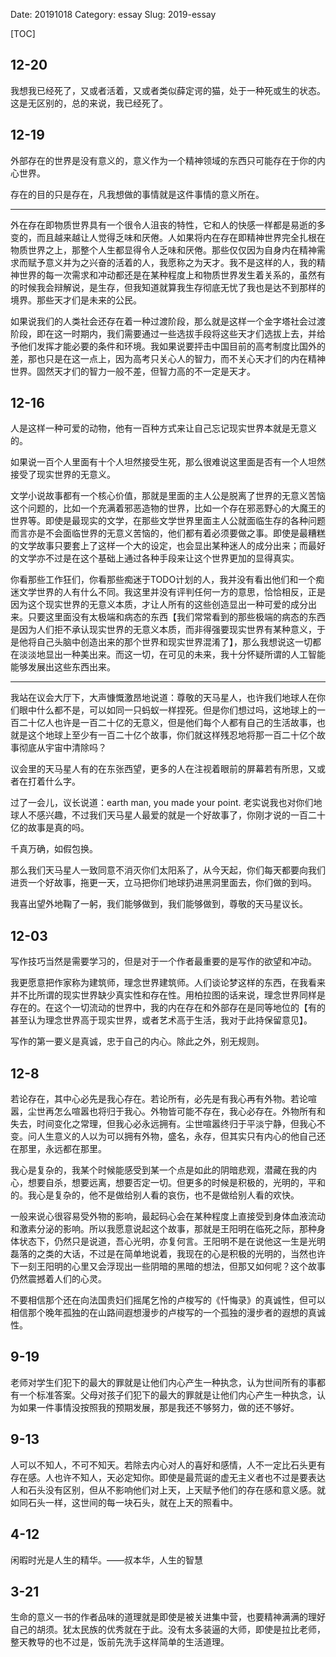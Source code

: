 Date: 20191018
Category: essay
Slug: 2019-essay

[TOC]

## 12-20

我想我已经死了，又或者活着，又或者类似薛定谔的猫，处于一种死或生的状态。这是无区别的，总的来说，我已经死了。

## 12-19

外部存在的世界是没有意义的，意义作为一个精神领域的东西只可能存在于你的内心世界。

存在的目的只是存在，凡我想做的事情就是这件事情的意义所在。



---

外在存在即物质世界具有一个很令人沮丧的特性，它和人的快感一样都是易逝的多变的，而且越来越让人觉得乏味和厌倦。人如果将内在存在即精神世界完全扎根在物质世界之上，那整个人生都显得令人乏味和厌倦。那些仅仅因为自身内在精神需求而赋予意义并为之兴奋的活着的人，我愿称之为天才。我不是这样的人，我的精神世界的每一次需求和冲动都还是在某种程度上和物质世界发生着关系的，虽然有的时候我会辩解说，是生存，但我知道就算我生存彻底无忧了我也是达不到那样的境界。那些天才们是未来的公民。

如果说我们的人类社会还存在着一种过渡阶段，那么就是这样一个金字塔社会过渡阶段，即在这一时期内，我们需要通过一些选拔手段将这些天才们选拔上去，并给予他们发挥才能必要的条件和环境。我如果说要抨击中国目前的高考制度比国外的差，那也只是在这一点上，因为高考只关心人的智力，而不关心天才们的内在精神世界。固然天才们的智力一般不差，但智力高的不一定是天才。

## 12-16

人是这样一种可爱的动物，他有一百种方式来让自己忘记现实世界本就是无意义的。

如果说一百个人里面有十个人坦然接受生死，那么很难说这里面是否有一个人坦然接受了现实世界的无意义。

文学小说故事都有一个核心价值，那就是里面的主人公是脱离了世界的无意义苦恼这个问题的，比如一个充满着邪恶造物的世界，比如一个存在邪恶野心的大魔王的世界等。即使是最现实的文学，在那些文学世界里面主人公就面临生存的各种问题而言亦是不会面临世界的无意义苦恼的，他们都有着必须要做之事。即使是最糟糕的文学故事只要套上了这样一个大的设定，也会显出某种迷人的成分出来；而最好的文学亦不过是在这个基础上通过各种手段来让这个世界更加的显得真实。

你看那些工作狂们，你看那些痴迷于TODO计划的人，我并没有看出他们和一个痴迷文学世界的人有什么不同。我这里并没有评判任何一方的意思，恰恰相反，正是因为这个现实世界的无意义本质，才让人所有的这些创造显出一种可爱的成分出来。只要这里面没有太极端和病态的东西【我们常常看到的那些极端的病态的东西是因为人们拒不承认现实世界的无意义本质，而非得强要现实世界有某种意义，于是他将自己头脑中创造出来的那个世界和现实世界混淆了】，那么我想说这一切都在淡淡地显出一种美出来。而这一切，在可见的未来，我十分怀疑所谓的人工智能能够发展出这些东西出来。

---

我站在议会大厅下，大声慷慨激昂地说道：尊敬的天马星人，也许我们地球人在你们眼中什么都不是，可以如同一只蚂蚁一样捏死。但是你们想过吗，这地球上的一百二十亿人也许是一百二十亿的无意义，但是他们每个人都有自己的生活故事，也就是这个地球上至少有一百二十亿个故事，你们就这样残忍地将那一百二十亿个故事彻底从宇宙中清除吗？

议会里的天马星人有的在东张西望，更多的人在注视着眼前的屏幕若有所思，又或者在打着什么字。

过了一会儿，议长说道：earth man, you made your point. 老实说我也对你们地球人不感兴趣，不过我们天马星人最爱的就是一个好故事了，你刚才说的一百二十亿的故事是真的吗。

千真万确，如假包换。

那么我们天马星人一致同意不消灭你们太阳系了，从今天起，你们每天都要向我们进贡一个好故事，拖更一天，立马把你们地球扔进黑洞里面去，你们做的到吗。

我喜出望外地鞠了一躬，我们能够做到，我们能够做到，尊敬的天马星议长。



## 12-03

写作技巧当然是需要学习的，但是对于一个作者最重要的是写作的欲望和冲动。

我更愿意把作家称为建筑师，理念世界建筑师。人们谈论梦这样的东西，在我看来并不比所谓的现实世界缺少真实性和存在性。用柏拉图的话来说，理念世界同样是存在的。在这个一切流动的世界中，我的内在存在和外部存在是同等地位的【有的甚至认为理念世界高于现实世界，或者艺术高于生活，我对于此持保留意见】。 

写作的第一要义是真诚，忠于自己的内心。除此之外，别无规则。

## 12-8

若论存在，其中心必先是我心存在。若论所有，必先是有我心再有外物。若论喧嚣，尘世再怎么喧嚣也将归于我心。外物皆可能不存在，我心必存在。外物所有和失去，时间变化之常理，但我心必永远拥有。尘世喧嚣终归于平淡宁静，但我心不变。问人生意义的人以为可以拥有外物，盛名，永存，但其实只有内心的他自己还在那里，永远都在那里。



我心是复杂的，我某个时候能感受到某一个点是如此的阴暗悲观，潜藏在我的内心，想要自杀，想要远离，想要否定一切。但更多的时候是积极的，光明的，平和的。我心是复杂的，他不是做给别人看的哀伤，也不是做给别人看的欢快。



一般来说心很容易受外物的影响，最起码心会在某种程度上直接受到身体血液流动和激素分泌的影响。所以我愿意说起这个故事，那就是王阳明在临死之际，那种身体状态下，仍然只是说道，吾心光明，亦复何言。王阳明不是在说他这一生是光明磊落的之类的大话，不过是在简单地说着，我现在的心是积极的光明的，当然也许下一刻王阳明的心里又会浮现出一些阴暗的黑暗的想法，但那又如何呢？这个故事仍然震撼着人们的心灵。



不要相信那个还在向法国贵妇们摇尾乞怜的卢梭写的《忏悔录》的真诚性，但可以相信那个晚年孤独的在山路间遐想漫步的卢梭写的一个孤独的漫步者的遐想的真诚性。



## 9-19

老师对学生们犯下的最大的罪就是让他们内心产生一种执念，认为世间所有的事都有一个标准答案。父母对孩子们犯下的最大的罪就是让他们内心产生一种执念，认为如果一件事情没按照我的预期发展，那是我还不够努力，做的还不够好。



## 9-13

人可以不知人，不可不知天。若除去内心对人的喜好和感情，人不一定比石头更有存在感。人也许不知人，天必定知你。即使是最荒诞的虚无主义者也不过是要表达人和石头没有区别，但从不影响他们对上天，上天赋予他们的存在感和意义感。就如同石头一样，这世间的每一块石头，就在上天的照看中。

## 4-12

闲暇时光是人生的精华。——叔本华，人生的智慧



## 3-21

生命的意义一书的作者品味的道理就是即使是被关进集中营，也要精神满满的理好自己的胡须。犹太民族的优秀就在于此。没有太多装逼的大师，即使是拉比老师，整天教导的也不过是，饭前先洗手这样简单的生活道理。